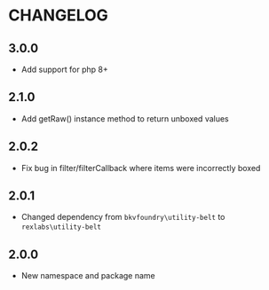 # CHANGELOG

## 3.0.0

- Add support for php 8+

## 2.1.0

- Add getRaw() instance method to return unboxed values

## 2.0.2

- Fix bug in filter/filterCallback where items were incorrectly boxed

## 2.0.1

- Changed dependency from `bkvfoundry\utility-belt` to `rexlabs\utility-belt`

## 2.0.0

- New namespace and package name
